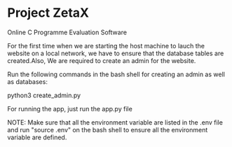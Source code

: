 # Project ZetaX

Online C Programme Evaluation Software

For the first time when we are starting the host machine to lauch the
website on a local network, we have to ensure that the database tables
are created.Also, We are required to create an admin for the website.

Run the following commands in the bash shell for creating an admin as well as databases:

python3 create_admin.py

For running the app, just run the app.py file

NOTE: Make sure that all the environment variable are listed in the .env file and 
      run "source .env" on the bash shell to ensure all the environment variable are
      defined. 
